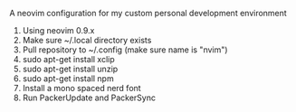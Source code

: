 A neovim configuration for my custom personal development environment

1. Using neovim 0.9.x
2. Make sure ~/.local directory exists
3. Pull repository to ~/.config  (make sure name is "nvim") 
4. sudo apt-get install xclip
4. sudo apt-get install unzip 
6. sudo apt-get install npm
7. Install a mono spaced nerd font
8. Run PackerUpdate and PackerSync
